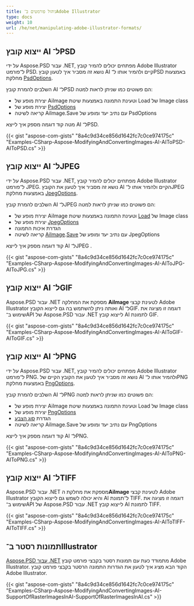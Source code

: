 ```yaml
---
title: ניהול פורמטים ב־Adobe Illustrator
type: docs
weight: 10
url: /he/net/manipulating-adobe-illustrator-formats/
---
```


## **ייצוא קובץ AI ל־PSD**
על ידי Aspose.PSD עבור .NET, מפתחים יכולים להמיר קובץ Adobe Illustrator ל־פורמט PSD. נושא זה מסביר איך לטעון קובץ AI קיים ולהמיר אותו ל־PSD באמצעות מחלקת [PsdOptions](https://reference.aspose.com/net/psd/aspose.psd.imageoptions/psdoptions).

השלבים להמרת קובץ AI ל־PSD הם פשוטים כמו שניתן לראות למטה:

- יצירת מופע של AiImage וטעינת התמונה באמצעות שיטת Load של Image class
- יצירת מופע של [PsdOptions](https://reference.aspose.com/net/psd/aspose.psd.imageoptions/psdoptions)
- קריאה לשיטה AiImage.Save עם נתיב יעד ומופע של PsdOptions 

מטה קוד דוגמה מספק איך לייצא AI ל־PSD.



{{< gist "aspose-com-gists" "8a4c9d34ce856d1642fc7c0ce974175c" "Examples-CSharp-Aspose-ModifyingAndConvertingImages-AI-AIToPSD-AIToPSD.cs" >}}
## **ייצוא קובץ AI ל־JPEG**
על ידי Aspose.PSD עבור .NET, מפתחים יכולים להמיר קובץ Adobe Illustrator ל־פורמט JPEG. נושא זה מסביר איך לטעון את הקובץ AI הקיים ולהמיר אותו ל־JPEG באמצעות מחלקת [JpegOptions](https://reference.aspose.com/net/psd/aspose.psd.imageoptions/jpegoptions).

השלבים להמרת קובץ AI ל־JPEG הם פשוטים כמו שניתן לראות למטה:

- יצירת מופע של AiImage וטעינת התמונה באמצעות שיטת [Load](https://reference.aspose.com/psd/net/aspose.psd/image/methods/load/index) של Image class
- יצירת מופע של [JpegOptions ](https://reference.aspose.com/net/psd/aspose.psd.imageoptions/jpegoptions)
- הגדרת איכות התמונה
- קריאה לשיטה [AiImage](https://reference.aspose.com/psd/net/aspose.psd.fileformats.ai/aiimage).[Save](https://reference.aspose.com/psd/net/aspose.psd/image/methods/save) עם נתיב יעד ומופע של JpegOptions 

קוד דוגמה מספק איך לייצא AI ל־JPEG .



{{< gist "aspose-com-gists" "8a4c9d34ce856d1642fc7c0ce974175c" "Examples-CSharp-Aspose-ModifyingAndConvertingImages-AI-AIToJPG-AIToJPG.cs" >}}
## **ייצוא קובץ AI ל־GIF**
Aspose.PSD עבור .NET מספקת את המחלקה **AiImage** לטעינת קבצי Adobe Illustrator ואותה ניתן להשתמש בה גם לייצוא הקובץ AI ל־GIF. דוגמה זו מציגה את שימוש ב־API של Aspose.PSD עבור .NET לייצוא קובץ AI לתמונת GIF.



{{< gist "aspose-com-gists" "8a4c9d34ce856d1642fc7c0ce974175c" "Examples-CSharp-Aspose-ModifyingAndConvertingImages-AI-AIToGIF-AIToGIF.cs" >}}
## **ייצוא קובץ AI ל־PNG**
על ידי Aspose.PSD עבור .NET, מפתחים יכולים להמיר קובץ Adobe Illustrator ל־פורמט PNG. נושא זה מסביר איך לטעון את הקובץ הקיים של AI ולהמיר אותו ל־PNG באמצעות מחלקת [PngOptions](https://reference.aspose.com/net/psd/aspose.psd.imageoptions/pngoptions).

השלבים להמרת קובץ AI ל־PNG הם פשוטים כמו שניתן לראות למטה:

- יצירת מופע של AiImage וטעינת התמונה באמצעות שיטת Load של Image class
- יצירת מופע של [PngOptions ](https://reference.aspose.com/net/psd/aspose.psd.imageoptions/pngoptions)
- הגדרת [סוג הצבע](https://reference.aspose.com/psd/net/aspose.psd.imageoptions/pngoptions/properties/colortype)
- קריאה לשיטה AiImage.Save עם נתיב יעד ומופע של PngOptions 

קוד דוגמה מספק איך לייצא AI ל־PNG.



{{< gist "aspose-com-gists" "8a4c9d34ce856d1642fc7c0ce974175c" "Examples-CSharp-Aspose-ModifyingAndConvertingImages-AI-AIToPNG-AIToPNG.cs" >}}
## **ייצוא קובץ AI ל־TIFF**
Aspose.PSD עבור .NET מספקת את מחלקת ה**AiImage** לטעינת קבצי Adobe Illustrator והיא יכולה לשמש גם לייצוא הקובץ AI ל־תמונת TIFF. דוגמה זו מציגה את שימוש ב־API של Aspose.PSD עבור .NET לייצוא קובץ AI לתמונת TIFF.



{{< gist "aspose-com-gists" "8a4c9d34ce856d1642fc7c0ce974175c" "Examples-CSharp-Aspose-ModifyingAndConvertingImages-AI-AIToTIFF-AIToTIFF.cs" >}}
## **תמונות רסטר ב־Illustrator**
[Aspose.PSD עבור .NET](https://products.aspose.com/psd/net) מתמודד כעת עם תמונות רסטר בקבצי פורמט קובץ Adobe Illustrator. הקוד הבא מציג איך לטעון את הגדרות התמונה הרסטר בקבצי פורמט קובץ Adobe Illustrator.

{{< gist "aspose-com-gists" "8a4c9d34ce856d1642fc7c0ce974175c" "Examples-CSharp-Aspose-ModifyingAndConvertingImages-AI-SupportOfRasterImagesInAI-SupportOfRasterImagesInAI.cs" >}}
